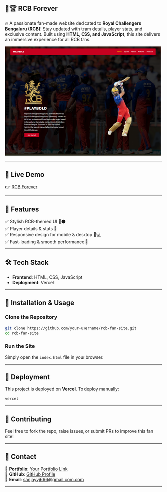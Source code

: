## **🏏🏆 RCB Forever**  

🔥 A passionate fan-made website dedicated to **Royal Challengers Bengaluru (RCB)**! Stay updated with team details, player stats, and exclusive content. Built using **HTML, CSS, and JavaScript**, this site delivers an immersive experience for all RCB fans. 

<img src="https://github.com/sanjayh06/rcb-fan-site/blob/main/images/project5.png" width="500">

---  

## **🔗 Live Demo**  
👉 [RCB Forever](https://rcb-forever.vercel.app/)  

---

## **📌 Features**  
✅ Stylish RCB-themed UI 🔴⚫  
✅ Player details & stats 🏏  
✅ Responsive design for mobile & desktop 📱💻  
✅ Fast-loading & smooth performance 🚀  

---

## **🛠️ Tech Stack**  
- **Frontend**: HTML, CSS, JavaScript  
- **Deployment**: Vercel  

---

## **💾 Installation & Usage**  
### **Clone the Repository**  
```bash
git clone https://github.com/your-username/rcb-fan-site.git
cd rcb-fan-site
```
### **Run the Site**  
Simply open the `index.html` file in your browser.

---

## **🚀 Deployment**  
This project is deployed on **Vercel**. To deploy manually:  
```bash
vercel
```

---

## **🤝 Contributing**  
Feel free to fork the repo, raise issues, or submit PRs to improve this fan site!  

---

## **📩 Contact**  
💼 **Portfolio**: [Your Portfolio Link](https://sanjay6911.github.io/portfolio/#)  
🔦 **GitHub**: [GitHub Profile](https://github.com/sanjayh06)  
📧 **Email**: sanjayvj666@gmail.com.com  

---

